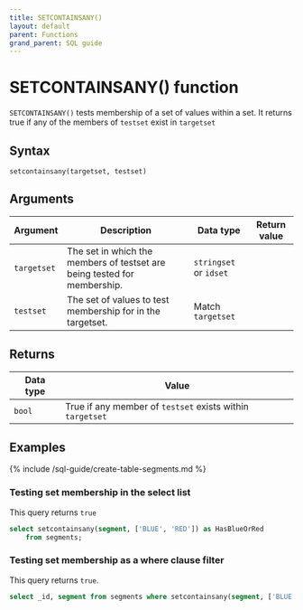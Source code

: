 ```yaml
---
title: SETCONTAINSANY()
layout: default
parent: Functions
grand_parent: SQL guide
---
```


# SETCONTAINSANY() function

`SETCONTAINSANY()` tests membership of a set of values within a set. It returns true if any of the members of `testset` exist in `targetset`

## Syntax

```
setcontainsany(targetset, testset)
```

## Arguments

| Argument | Description | Data type | Return value |
|---|---|---|---|
| `targetset` | The set in which the members of testset are being tested for membership. | `stringset` or `idset` |
| `testset` | The set of values to test membership for in the targetset. | Match `targetset` |

## Returns

| Data type | Value |
|---|---|
| `bool` | True if any member of `testset` exists within `targetset`

## Examples

{% include /sql-guide/create-table-segments.md %}

### Testing set membership in the select list

This query returns `true`

```sql
select setcontainsany(segment, ['BLUE', 'RED']) as HasBlueOrRed  
    from segments;
```

### Testing set membership as a where clause filter

This query returns `true`.

```sql
select _id, segment from segments where setcontainsany(segment, ['BLUE', 'RED']);
```
